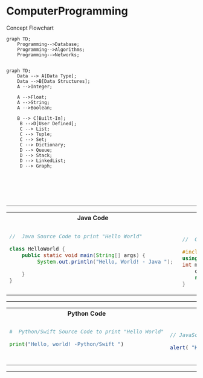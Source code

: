 # ComputerProgramming


Concept Flowchart
```mermaid
graph TD;
    Programming-->Database;
    Programming-->Algorithms;
    Programming-->Networks;
 
```


```mermaid
graph TD;
    Data --> A[Data Type];
    Data -->B[Data Structures];
    A -->Integer;

    A -->Float;
    A -->String; 
    A -->Boolean;
    
    B --> C[Built-In];
     B -->D[User Defined];
     C --> List;
     C --> Tuple;
     C --> Set;
     C --> Dictionary;
     D --> Queue;
     D --> Stack;
     D --> LinkedList;
     D --> Graph;







```

---
<table>
<tr>
<th>Java Code</th>
<th>C++ Code</th>

</tr>
<tr>
<td>

```java
//  Java Source Code to print "Hello World"

class HelloWorld {
    public static void main(String[] args) {
         System.out.println("Hello, World! - Java "); 

    }
}
```

</td>
<td>
  
```cpp
 
//  C++ Source Code to print "Hello World"

#include <iostream>
using namespace std; 
int main() {
    cout << "Hello World! -C++";
    return 0;
}

```
  
 
</td>
</tr>
</table>

---

<table>
<tr>
<th>Python Code</th>
<th>Swift Code</th>

</tr>
<tr>
<td>

```py
#  Python/Swift Source Code to print "Hello World"

print("Hello, world! -Python/Swift ")
  
```

</td>
<td>
  
```js
 
// JavaScript Source Code to print "Hello World"

alert( "Hello, world! -JavaScript" );
  
```
  
 
</td>
</tr>
</table>

---
